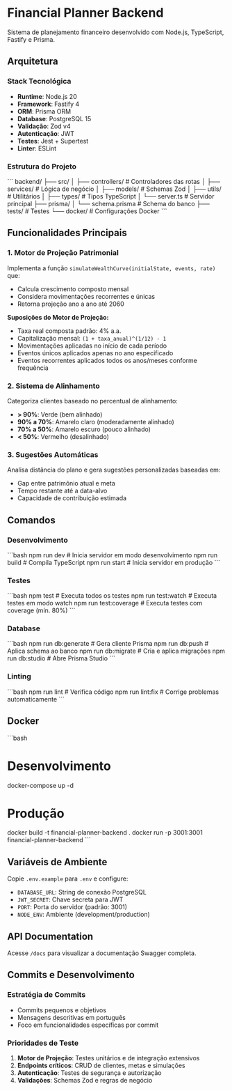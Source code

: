 # Financial Planner Backend

Sistema de planejamento financeiro desenvolvido com Node.js, TypeScript, Fastify e Prisma.

## Arquitetura

### Stack Tecnológica
- **Runtime**: Node.js 20
- **Framework**: Fastify 4
- **ORM**: Prisma ORM
- **Database**: PostgreSQL 15
- **Validação**: Zod v4
- **Autenticação**: JWT
- **Testes**: Jest + Supertest
- **Linter**: ESLint

### Estrutura do Projeto
\`\`\`
backend/
├── src/
│   ├── controllers/     # Controladores das rotas
│   ├── services/        # Lógica de negócio
│   ├── models/          # Schemas Zod
│   ├── utils/           # Utilitários
│   ├── types/           # Tipos TypeScript
│   └── server.ts        # Servidor principal
├── prisma/
│   └── schema.prisma    # Schema do banco
├── tests/               # Testes
└── docker/              # Configurações Docker
\`\`\`

## Funcionalidades Principais

### 1. Motor de Projeção Patrimonial
Implementa a função `simulateWealthCurve(initialState, events, rate)` que:
- Calcula crescimento composto mensal
- Considera movimentações recorrentes e únicas
- Retorna projeção ano a ano até 2060

**Suposições do Motor de Projeção:**
- Taxa real composta padrão: 4% a.a.
- Capitalização mensal: `(1 + taxa_anual)^(1/12) - 1`
- Movimentações aplicadas no início de cada período
- Eventos únicos aplicados apenas no ano especificado
- Eventos recorrentes aplicados todos os anos/meses conforme frequência

### 2. Sistema de Alinhamento
Categoriza clientes baseado no percentual de alinhamento:
- **> 90%**: Verde (bem alinhado)
- **90% a 70%**: Amarelo claro (moderadamente alinhado)
- **70% a 50%**: Amarelo escuro (pouco alinhado)
- **< 50%**: Vermelho (desalinhado)

### 3. Sugestões Automáticas
Analisa distância do plano e gera sugestões personalizadas baseadas em:
- Gap entre patrimônio atual e meta
- Tempo restante até a data-alvo
- Capacidade de contribuição estimada

## Comandos

### Desenvolvimento
\`\`\`bash
npm run dev          # Inicia servidor em modo desenvolvimento
npm run build        # Compila TypeScript
npm run start        # Inicia servidor em produção
\`\`\`

### Testes
\`\`\`bash
npm test             # Executa todos os testes
npm run test:watch   # Executa testes em modo watch
npm run test:coverage # Executa testes com coverage (mín. 80%)
\`\`\`

### Database
\`\`\`bash
npm run db:generate  # Gera cliente Prisma
npm run db:push      # Aplica schema ao banco
npm run db:migrate   # Cria e aplica migrações
npm run db:studio    # Abre Prisma Studio
\`\`\`

### Linting
\`\`\`bash
npm run lint         # Verifica código
npm run lint:fix     # Corrige problemas automaticamente
\`\`\`

## Docker

\`\`\`bash
# Desenvolvimento
docker-compose up -d

# Produção
docker build -t financial-planner-backend .
docker run -p 3001:3001 financial-planner-backend
\`\`\`

## Variáveis de Ambiente

Copie `.env.example` para `.env` e configure:

- `DATABASE_URL`: String de conexão PostgreSQL
- `JWT_SECRET`: Chave secreta para JWT
- `PORT`: Porta do servidor (padrão: 3001)
- `NODE_ENV`: Ambiente (development/production)

## API Documentation

Acesse `/docs` para visualizar a documentação Swagger completa.

## Commits e Desenvolvimento

### Estratégia de Commits
- Commits pequenos e objetivos
- Mensagens descritivas em português
- Foco em funcionalidades específicas por commit

### Prioridades de Teste
1. **Motor de Projeção**: Testes unitários e de integração extensivos
2. **Endpoints críticos**: CRUD de clientes, metas e simulações
3. **Autenticação**: Testes de segurança e autorização
4. **Validações**: Schemas Zod e regras de negócio
